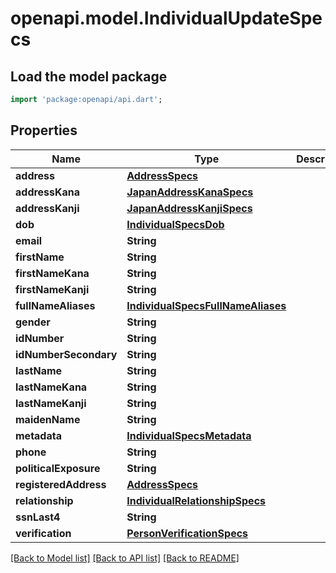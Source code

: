 # openapi.model.IndividualUpdateSpecs

## Load the model package
```dart
import 'package:openapi/api.dart';
```

## Properties
Name | Type | Description | Notes
------------ | ------------- | ------------- | -------------
**address** | [**AddressSpecs**](AddressSpecs.md) |  | [optional] 
**addressKana** | [**JapanAddressKanaSpecs**](JapanAddressKanaSpecs.md) |  | [optional] 
**addressKanji** | [**JapanAddressKanjiSpecs**](JapanAddressKanjiSpecs.md) |  | [optional] 
**dob** | [**IndividualSpecsDob**](IndividualSpecsDob.md) |  | [optional] 
**email** | **String** |  | [optional] 
**firstName** | **String** |  | [optional] 
**firstNameKana** | **String** |  | [optional] 
**firstNameKanji** | **String** |  | [optional] 
**fullNameAliases** | [**IndividualSpecsFullNameAliases**](IndividualSpecsFullNameAliases.md) |  | [optional] 
**gender** | **String** |  | [optional] 
**idNumber** | **String** |  | [optional] 
**idNumberSecondary** | **String** |  | [optional] 
**lastName** | **String** |  | [optional] 
**lastNameKana** | **String** |  | [optional] 
**lastNameKanji** | **String** |  | [optional] 
**maidenName** | **String** |  | [optional] 
**metadata** | [**IndividualSpecsMetadata**](IndividualSpecsMetadata.md) |  | [optional] 
**phone** | **String** |  | [optional] 
**politicalExposure** | **String** |  | [optional] 
**registeredAddress** | [**AddressSpecs**](AddressSpecs.md) |  | [optional] 
**relationship** | [**IndividualRelationshipSpecs**](IndividualRelationshipSpecs.md) |  | [optional] 
**ssnLast4** | **String** |  | [optional] 
**verification** | [**PersonVerificationSpecs**](PersonVerificationSpecs.md) |  | [optional] 

[[Back to Model list]](../README.md#documentation-for-models) [[Back to API list]](../README.md#documentation-for-api-endpoints) [[Back to README]](../README.md)



